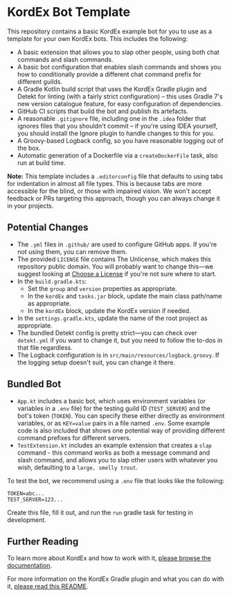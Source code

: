 # KordEx Bot Template

This repository contains a basic KordEx example bot for you to use as a template for your own KordEx bots. This
includes the following:

- A basic extension that allows you to slap other people, using both chat commands and slash commands.
- A basic bot configuration that enables slash commands and shows you how to conditionally provide a different
  chat command prefix for different guilds.
- A Gradle Kotlin build script that uses the KordEx Gradle plugin and Detekt for linting (with a
  fairly strict configuration) – this uses Gradle 7's new version catalogue feature, for easy configuration of
  dependencies.
- GitHub CI scripts that build the bot and publish its artefacts.
- A reasonable `.gitignore` file, including one in the `.idea` folder that ignores files that you shouldn't commit –
  if you're using IDEA yourself, you should install the Ignore plugin to handle changes to this for you.
- A Groovy-based Logback config, so you have reasonable logging out of the box.
- Automatic generation of a Dockerfile via a `createDockerFile` task, also run at build time.

**Note:** This template includes a `.editorconfig` file that defaults to using tabs for indentation in almost all file
types. This is because tabs are more accessible for the blind, or those with impaired vision. We won't accept
feedback or PRs targeting this approach, though you can always change it in your projects.

## Potential Changes

- The `.yml` files in `.github/` are used to configure GitHub apps. If you're not using them, you can remove them.
- The provided `LICENSE` file contains The Unlicense, which makes this repository public domain. You will probably want
  to change this—we suggest looking at [Choose a License](https://choosealicense.com/) if you're not sure where to
  start.
- In the `build.gradle.kts`:
  - Set the `group` and `version` properties as appropriate.
  - In the `kordEx` and `tasks.jar` block, update the main class path/name as appropriate.
  - In the `kordEx` block, update the KordEx version if needed.
- In the `settings.gradle.kts`, update the name of the root project as appropriate.
- The bundled Detekt config is pretty strict—you can check over `detekt.yml` if you want to change it, but you need to
  follow the to-dos in that file regardless.
- The Logback configuration is in `src/main/resources/logback.groovy`. If the logging setup doesn't suit, you can change
  it there.

## Bundled Bot

- `App.kt` includes a basic bot, which uses environment variables (or variables in a `.env` file) for the testing guild
  ID (`TEST_SERVER`) and the bot's token (`TOKEN`). You can specify these either directly as environment variables, or
  as `KEY=value` pairs in a file named `.env`. Some example code is also included that shows one potential way of
  providing different command prefixes for different servers.
- `TestExtension.kt` includes an example extension that creates a `slap` command - this command works as both a
  message command and slash command, and allows you to slap other users with whatever you wish, defaulting to a
  `large, smelly trout`.

To test the bot, we recommend using a `.env` file that looks like the following:

```dotenv
TOKEN=abc...
TEST_SERVER=123...
```

Create this file, fill it out, and run the `run` gradle task for testing in development.

## Further Reading

To learn more about KordEx and how to work with it, [please browse the documentation](https://docs.kordex.dev).

For more information on the KordEx Gradle plugin and what you can do with it,
[please read this README](https://github.com/Kord-Extensions/gradle-plugins#kordex-plugin).
